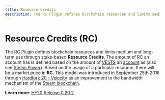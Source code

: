 ```yaml
---
title: Resource Credits
description: The RC Plugin defines blockchain resources and limits medium and long-term use through stake-based Resource Credits. The amount of RC an account has is defined based on the amount of VESTS an account as.
---
```

# Resource Credits (RC)

The RC Plugin defines blockchain resources and limits medium and long-term use through stake-based **Resource Credits**. The amount of RC an account has is defined based on the amount of [VESTS](/glossary/vests.md) an [account](/glossary/account.md) as (also see [Steem Power](/glossary/steem-power.md)). Based on the usage of a particular resource, there will be a market price in **RC**. This model was introduced in September 25th 2018 through [Hardfork 20 - Velocity](https://github.com/steemit/steem/releases/tag/v0.20.2) as an improvement to the bandwidth mechanism of the [Steem blockchain](/glossary/steem-blockchain.md).

**Learn more**: [HF20 Release 0.20.2](https://github.com/steemit/steem/releases/tag/v0.20.2)